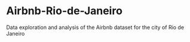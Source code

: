 # Airbnb-Rio-de-Janeiro
Data exploration and analysis of the Airbnb dataset for the city of Rio de Janeiro
